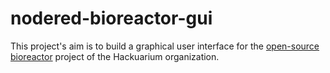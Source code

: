 # nodered-bioreactor-gui

This project's aim is to build a graphical user interface for the [open-source bioreactor](https://github.com/Hackuarium/bioreactor) project of the Hackuarium organization.
